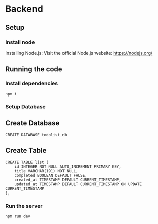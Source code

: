 # Backend

## Setup

### Install node
Installing Node.js: Visit the official Node.js website: https://nodejs.org/

## Running the code

### Install dependencies
```
npm i
```

### Setup Database

## Create Database
```
CREATE DATABASE todolist_db
```
## Create Table
```
CREATE TABLE list (
    id INTEGER NOT NULL AUTO_INCREMENT PRIMARY KEY,
    title VARCHAR(191) NOT NULL,
    completed BOOLEAN DEFAULT FALSE,
    created_at TIMESTAMP DEFAULT CURRENT_TIMESTAMP,
    updated_at TIMESTAMP DEFAULT CURRENT_TIMESTAMP ON UPDATE CURRENT_TIMESTAMP
);

```

### Run the server
```
npm run dev
```
